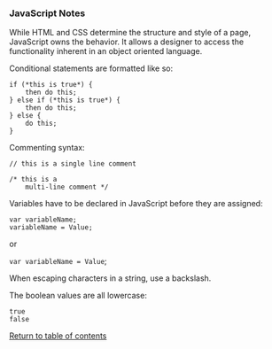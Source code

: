### JavaScript Notes

While HTML and CSS determine the structure and style of a page, JavaScript owns the behavior. It allows a designer to access the functionality inherent in an object oriented language.

Conditional statements are formatted like so:

```
if (*this is true*) {
    then do this;
} else if (*this is true*) {
    then do this;
} else {
    do this;
}
```

Commenting syntax:

`// this is a single line comment`

```
/* this is a
    multi-line comment */
```

Variables have to be declared in JavaScript before they are assigned:

```
var variableName;
variableName = Value;
```

or

`var variableName = Value`;

When escaping characters in a string, use a backslash.

The boolean values are all lowercase:

```
true
false
```

[Return to table of contents](README.md)
